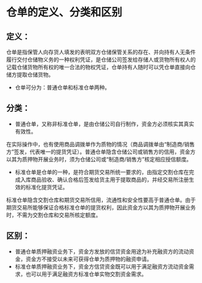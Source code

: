 # 仓单的定义、分类和区别

## 定义：
仓单是指保管人向存货人填发的表明双方仓储保管关系的存在、并向持有人无条件履行交付仓储物义务的一种权利凭证，是仓储公司签发给存储人或货物所有权人的记载仓储货物所有权的唯一合法的物权凭证，仓单持有人随时可以凭仓单直接向仓储方提取仓储货物。

- 仓单可分为：普通仓单和标准仓单两种。



## 分类：
- 普通仓单，又称非标准仓单，是由仓储公司自行制作，资金方必须核实其真实有效性。

在实际操作中，也有使用商品调拨单作为质物的情况（商品调拨单由“制造商/销售方”签发，代表唯一的提货凭证）。普通仓单隐含仓储公司或销售方的信用，资金方以其为质押物开展业务时，须为仓储公司或“制造商/销售方”核定相应授信额度。

- 标准仓单是仓单的一种，是符合期货交易所统一要求的，由指定交割仓库在完成入库商品验收、确认合格后签发给货主用于提取商品的，并经交易所注册生效的标准化提货凭证。

标准仓单隐含交割仓库和期货交易所信用，流通性和安全性要高于普通仓单。由于期货交易所能够保证合格标准仓单的提货权利，因此资金方以其为质押物开展业务时，不需为交割仓库和交易所核定额度。


## 区别：

- 普通仓单质押融资业务下，资金方发放的信贷资金用途为补充融资方的流动资金，资金方不接受以未来可获得仓单为质押物的融资申请。
- 标准仓单质押融资业务下，资金方信贷资金既可以用于满足融资方流动资金需求，也可以用于满足融资方标准仓单实物交割资金需求。